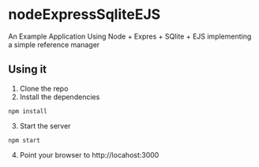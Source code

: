 # nodeExpressSqliteEJS
An Example Application Using Node + Expres + SQlite + EJS implementing a simple reference manager


## Using it

1) Clone the repo
2) Install the dependencies

```
npm install
```


3) Start the server

```
npm start
```

4) Point your browser to http://locahost:3000
